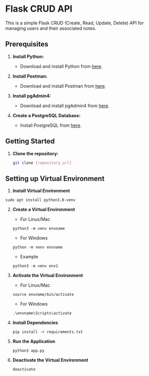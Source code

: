 # Flask CRUD API

This is a simple Flask CRUD (Create, Read, Update, Delete) API for managing users and their associated notes.

## Prerequisites

1. **Install Python:**
   - Download and install Python from [here](https://www.python.org/downloads/).

2. **Install Postman:**
   - Download and install Postman from [here](https://www.postman.com/downloads/).

3. **Install pgAdmin4:**
   - Download and install pgAdmin4 from [here](https://www.pgadmin.org/download/).

4. **Create a PostgreSQL Database:**
   - Install PostgreSQL from [here](https://www.postgresql.org/download/).

## Getting Started

1. **Clone the repository:**
   ```bash
   git clone [repository_url]

## Setting up Virtual Environment

  1.  **Install Virtual Environment**
   <pre><code>sudo apt install python3.8-venv</code></pre>

  2. **Create a Virtual Environment**

     - For Linux/Mac
      <pre><code>python3 -m venv envname</code></pre>

     - For Windows
      <pre><code>python -m venv envname</code></pre>

     - Example
      <pre><code>python3 -m venv env1</code></pre>

  3. **Activate the Virtual Environment**
    
      - For Linux/Mac
      <pre><code>source envname/bin/activate</code></pre>

      -  For Windows
      <pre><code>.\envname\Scripts\activate</code></pre>

  4. **Install Dependencies**

      <pre><code>pip install -r requirements.txt</code></pre>

  5. **Run the Application**

      <pre><code>python3 app.py</code></pre>

  6. **Deactivate the Virtual Environment**

      <pre><code>deactivate</code></pre>
